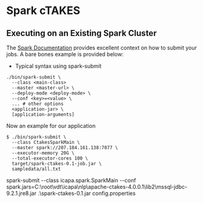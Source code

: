 # Spark cTAKES

## Executing on an Existing Spark Cluster
The [Spark Documentation](https://spark.apache.org/docs/1.1.0/submitting-applications.html) provides excellent context on how to submit your jobs. A bare bones example is provided below:
 * Typical syntax using spark-submit
```
./bin/spark-submit \
  --class <main-class>
  --master <master-url> \
  --deploy-mode <deploy-mode> \
  --conf <key>=<value> \
  ... # other options
  <application-jar> \
  [application-arguments]
```
Now an example for our application
```
$ ./bin/spark-submit \
  --class CtakesSparkMain \
  --master spark://207.184.161.138:7077 \
  --executor-memory 20G \
  --total-executor-cores 100 \
  target/spark-ctakes-0.1-job.jar \
  sampledata/all.txt
```
spark-submit --class icapa.spark.SparkMain --conf spark.jars=C:\root\vdt\icapa\nlp\apache-ctakes-4.0.0.1\lib2\mssql-jdbc-9.2.1.jre8.jar .\spark-ctakes-0.1.jar config.properties
